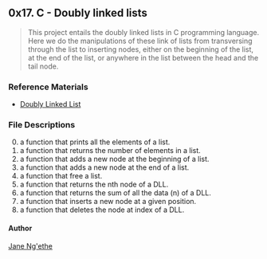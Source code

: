 ## 0x17. C - Doubly linked lists
> This project entails the doubly linked lists in C programming language.
> Here we do the manipulations of these link of lists from transversing
> through the list to inserting nodes, either on the beginning of the
> list, at the end of the list, or anywhere in the list between the head
> and the tail node.

### Reference Materials
* [Doubly Linked List](https://www.youtube.com/watch?v=k0pjD12bzP0)
### File Descriptions
0. a function that prints all the elements of a list.
1. a function that returns the number of elements in a list.
2. a function that adds a new node at the beginning of a list.
3. a function that adds a new node at the end of a list.
4. a function that free a list.
5. a function that returns the nth node of a DLL.
6. a function that returns the sum of all the data (n) of a DLL.
7. a function that inserts a new node at a given position.
8. a function that deletes the node at index of a DLL.

#### Author
[Jane Ng'ethe](https://twitter.com/1jane_joseph)